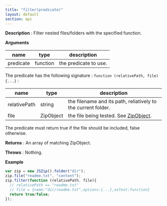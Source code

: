 ```yaml
---
title: "filter(predicate)"
layout: default
section: api
---
```


__Description__ : Filter nested files/folders with the specified function.

__Arguments__

name      | type     | description
----------|----------|------------
predicate | function | the predicate to use.

The predicate has the following signature : `function (relativePath, file) {...}` :

name         | type      | description
-------------|-----------|------------
relativePath | string    | the filename and its path, reliatively to the current folder.
file         | ZipObject | the file being tested. See [ZipObject]({{site.baseurl}}/documentation/api_zipobject.html).

The predicate must return true if the file should be included, false otherwise.


__Returns__ : An array of matching ZipObject.

__Throws__ : Nothing.

<!-- __Complexity__ : **O(k)** where k is the number of entries. -->

__Example__

```js
var zip = new JSZip().folder("dir");
zip.file("readme.txt", "content");
zip.filter(function (relativePath, file){
  // relativePath == "readme.txt"
  // file = {name:"dir/readme.txt",options:{...},asText:function}
  return true/false;
});
```
